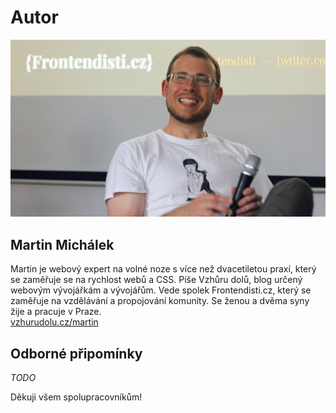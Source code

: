 # Autor

![Martin Michálek](../dist/images/original/autor.jpg)

## Martin Michálek

Martin je webový expert na volné noze s více než dvacetiletou praxí, který se zaměřuje se na rychlost webů a CSS. Píše Vzhůru dolů, blog určený webovým vývojářkám a vývojářům. Vede spolek Frontendisti.cz, který se zaměřuje na vzdělávání a propojování komunity. Se ženou a dvěma syny žije a pracuje v Praze.  
[vzhurudolu.cz/martin](https://www.vzhurudolu.cz/martin)

## Odborné připomínky

*TODO*

Děkuji všem spolupracovníkům!
